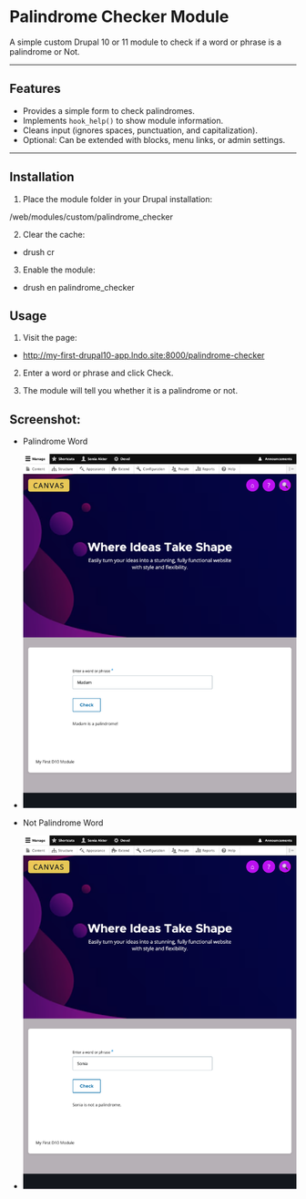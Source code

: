 # Palindrome Checker Module

A simple custom Drupal 10 or 11 module to check if a word or phrase is a palindrome or Not.

---

## Features

- Provides a simple form to check palindromes.
- Implements `hook_help()` to show module information.
- Cleans input (ignores spaces, punctuation, and capitalization).
- Optional: Can be extended with blocks, menu links, or admin settings.

---

## Installation

1. Place the module folder in your Drupal installation:

/web/modules/custom/palindrome_checker

2. Clear the cache:

- drush cr

3. Enable the module:

- drush en palindrome_checker

## Usage

1. Visit the page:

- http://my-first-drupal10-app.lndo.site:8000/palindrome-checker

2. Enter a word or phrase and click Check.

3. The module will tell you whether it is a palindrome or not.

## Screenshot:

- Palindrome Word

- ![Alt text](https://github.com/soniaakter08/Drupal_Project/blob/master/web/modules/custom/palindrome_checker/image/palindrome-checker_01.png)

- Not Palindrome Word

- ![Alt text](https://github.com/soniaakter08/Drupal_Project/blob/master/web/modules/custom/palindrome_checker/image/palindrome-checker_02.png)
